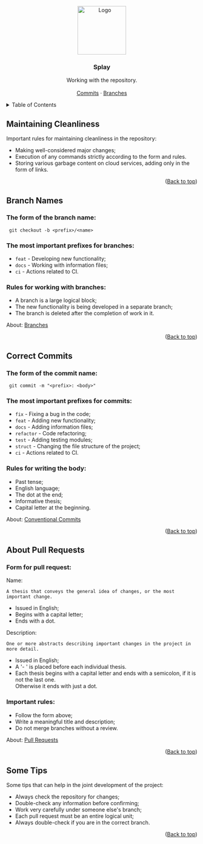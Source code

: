 <!-- PROJECT LOGO -->
<br />
<div align="center">
  <a href="https://github.com/GryaznovAS/Splay">
    <img src="https://media.discordapp.net/attachments/760917929126133834/1146401820374204446/Splay-512.png" alt="Logo" width="128" height="128">
  </a>

  <h3 align="center">Splay</h3>

  <p align="center">
    Working with the repository.
    <br />
    <br />
    <a href="https://www.conventionalcommits.org/en/v1.0.0/">Commits</a>
    ·
    <a href="https://wiki.miem.hse.ru/ru/Projects/394/docs/git-branch">Branches</a>
  </p>
</div>



<!-- TABLE OF CONTENTS -->
<details>
  <summary>Table of Contents</summary>
  <ol>
    <li><a href="#maintaining-cleanliness">Maintaining Сleanliness</a></li>
    <li><a href="#branch-names">Branch Names</a></li>
    <li><a href="#correct-commits">Correct Commits</a></li>
    <li><a href="#about-pull-requests">About Pull Requests</a></li>
    <li><a href="#some-tips">Some Tips</a></li>
  </ol>
</details>



<!-- MAINTAINING CLEANLINESS -->
## Maintaining Сleanliness

Important rules for maintaining cleanliness in the repository:

* Making well-considered major changes;
* Execution of any commands strictly according to the form and rules.
* Storing various garbage content on cloud services, adding only in the form of links.

<p align="right">(<a href="#splay">Back to top</a>)</p>



<!-- BRANCH NAMES -->
## Branch Names

### The form of the branch name:

    
     git checkout -b <prefix>/<name>
    

### The most important prefixes for branches:

* `feat` - Developing new functionality;
* `docs` - Working with information files;
* `ci` - Actions related to CI.

### Rules for working with branches:

* A branch is a large logical block;
* The new functionality is being developed in a separate branch;
* The branch is deleted after the completion of work in it.

About: <a href="https://wiki.miem.hse.ru/ru/Projects/394/docs/git-branch">Branches</a>

<p align="right">(<a href="#splay">Back to top</a>)</p>



<!-- CORRECT COMMITS -->
## Correct Commits

### The form of the commit name:

    
     git commit -m "<prefix>: <body>"
    

### The most important prefixes for commits:

* `fix` - Fixing a bug in the code;
* `feat` - Adding new functionality;
* `docs` - Adding information files;
* `refactor` - Code refactoring;
* `test` - Adding testing modules;
* `struct` - Changing the file structure of the project;
* `ci` - Actions related to CI.

### Rules for writing the body:

* Past tense;
* English language;
* The dot at the end;
* Informative thesis;
* Capital letter at the beginning.

About: <a href="https://www.conventionalcommits.org/en/v1.0.0/">Conventional Commits</a>

<p align="right">(<a href="#splay">Back to top</a>)</p>



<!-- ABOUT PULL REQUESTS -->
## About Pull Requests

### Form for pull request:

Name:

`A thesis that conveys the general idea of changes, or the most important change.`

* Issued in English;
* Begins with a capital letter;
* Ends with a dot.

Description:

`One or more abstracts describing important changes in the project in more detail.`

* Issued in English;
* A '- ' is placed before each individual thesis.
* Each thesis begins with a capital letter and ends with a semicolon, if it is not the last one. \
  Otherwise it ends with just a dot.

### Important rules:

* Follow the form above;
* Write a meaningful title and description;
* Do not merge branches without a review.

About: <a href="https://yangsu.github.io/pull-request-tutorial/">Pull Requests</a>

<p align="right">(<a href="#splay">Back to top</a>)</p>



<!-- SOME TIPS -->
## Some Tips

Some tips that can help in the joint development of the project:

* Always check the repository for changes;
* Double-check any information before confirming;
* Work very carefully under someone else's branch;
* Each pull request must be an entire logical unit;
* Always double-check if you are in the correct branch.

<p align="right">(<a href="#splay">Back to top</a>)</p>
